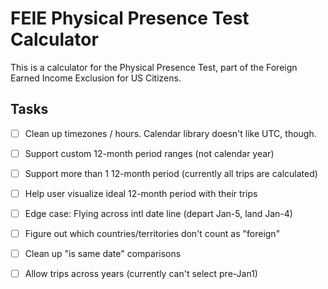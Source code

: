 # FEIE Physical Presence Test Calculator

This is a calculator for the Physical Presence Test, part of the Foreign Earned Income Exclusion for US Citizens.

## Tasks

- [ ] Clean up timezones / hours. Calendar library doesn't like UTC, though.
- [ ] Support custom 12-month period ranges (not calendar year)
- [ ] Support more than 1 12-month period (currently all trips are calculated)
- [ ] Help user visualize ideal 12-month period with their trips
- [ ] Edge case: Flying across intl date line (depart Jan-5, land Jan-4)
- [ ] Figure out which countries/territories don't count as "foreign"
- [ ] Clean up "is same date" comparisons
- [ ] Allow trips across years (currently can't select pre-Jan1)

